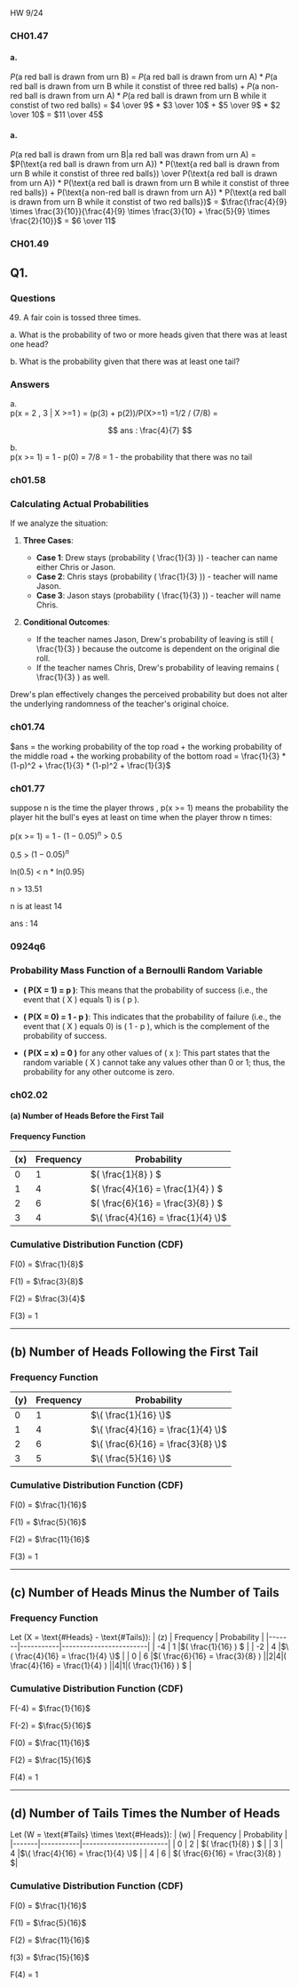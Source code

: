 HW 9/24
### CH01.47
#### a.
$P(\text{a red ball is drawn from urn B})$ =
$P(\text{a red ball is drawn from urn A}) * P(\text{a red ball is drawn from urn B while it constist of three red balls}) + P(\text{a non-red ball is drawn from urn A}) * P(\text{a red ball is drawn from urn B while it constist of two red balls})$ =
$4 \over 9$ * $3 \over 10$ + $5 \over 9$ * $2 \over 10$ = $11 \over 45$

#### a.
$P(\text{a red ball is drawn from urn B|a red ball was drawn from urn A})$ = 
$P(\text{a red ball is drawn from urn A}) * P(\text{a red ball is drawn from urn B while it constist of three red balls}) \over P(\text{a red ball is drawn from urn A}) * P(\text{a red ball is drawn from urn B while it constist of three red balls}) + P(\text{a non-red ball is drawn from urn A}) * P(\text{a red ball is drawn from urn B while it constist of two red balls})$ =
$\frac{\frac{4}{9} \times \frac{3}{10}}{\frac{4}{9} \times \frac{3}{10} + \frac{5}{9} \times \frac{2}{10}}$ = $6 \over 11$


### CH01.49

## Q1. 

### Questions 

49. A fair coin is tossed three times.

a. What is the probability of two or more heads given that there was at least one
head?

b. What is the probability given that there was at least one tail?


### Answers

a.   
   p(x = 2 , 3 | X >=1 ) = (p(3) + p(2))/P(X>=1) =1/2 / (7/8) = 
   
   $$
  ans :  \frac{4}{7} 
   $$
  
b.  
   p(x >= 1) = 1 - p(0) = 7/8 = 1 - the probability that there was no tail


### ch01.58

### Calculating Actual Probabilities

If we analyze the situation:

1. **Three Cases**:
   - **Case 1**: Drew stays (probability \( \frac{1}{3} \)) - teacher can name either Chris or Jason.
   - **Case 2**: Chris stays (probability \( \frac{1}{3} \)) - teacher will name Jason.
   - **Case 3**: Jason stays (probability \( \frac{1}{3} \)) - teacher will name Chris.

2. **Conditional Outcomes**:
   - If the teacher names Jason, Drew's probability of leaving is still \( \frac{1}{3} \) because the outcome is dependent on the original die roll.
   - If the teacher names Chris, Drew's probability of leaving remains \( \frac{1}{3} \) as well.

Drew's plan effectively changes the perceived probability but does not alter the underlying randomness of the teacher's original choice.

### ch01.74
$ans = the working probability of the top road + the working probability of the middle road + the working probability of the bottom road =
\frac{1}{3} * (1-p)^2 + \frac{1}{3} * (1-p)^2 + \frac{1}{3}$

### ch01.77

suppose n is the time the player throws , p(x >= 1) means the probability the player hit the bull's eyes at least on time when the player throw n times:

p(x >= 1) = 1 - $(1 - 0.05)^n$ > 0.5

0.5 > $(1 - 0.05)^n$

ln(0.5) < n * ln(0.95)

n > 13.51

n is at least 14

ans : 14

### 0924q6
### Probability Mass Function of a Bernoulli Random Variable

- **\( P(X = 1) = p \)**: This means that the probability of success (i.e., the event that \( X \) equals 1) is \( p \).

- **\( P(X = 0) = 1 - p \)**: This indicates that the probability of failure (i.e., the event that \( X \) equals 0) is \( 1 - p \), which is the complement of the probability of success.

- **\( P(X = x) = 0 \)** for any other values of \( x \): This part states that the random variable \( X \) cannot take any values other than 0 or 1; thus, the probability for any other outcome is zero.

### ch02.02

#### (a) Number of Heads Before the First Tail

#### Frequency Function
| \(x\) | Frequency | Probability            |
|-------|-----------|------------------------|
| 0     | 1         | $\( \frac{1}{8} \) $    |
| 1     | 4         | $\( \frac{4}{16} = \frac{1}{4} \) $|
| 2     | 6         | $\( \frac{6}{16} = \frac{3}{8} \) $|
| 3     | 4         | $\( \frac{4}{16} = \frac{1}{4} \)$ |


### Cumulative Distribution Function (CDF)
F(0) = $\frac{1}{8}$

F(1) = $\frac{3}{8}$

F(2) = $\frac{3}{4}$

F(3) = 1


---

## (b) Number of Heads Following the First Tail

### Frequency Function
| \(y\) | Frequency | Probability            |
|-------|-----------|------------------------|
| 0     | 1         |$\( \frac{1}{16} \)$   |
| 1     | 4         | $\( \frac{4}{16} = \frac{1}{4} \)$|
| 2     | 6         |$\( \frac{6}{16} = \frac{3}{8} \)$|
| 3     | 5         |$\( \frac{5}{16} \)$   |

### Cumulative Distribution Function (CDF)
F(0) = $\frac{1}{16}$

F(1) = $\frac{5}{16}$

F(2) = $\frac{11}{16}$

F(3) = 1

---

## (c) Number of Heads Minus the Number of Tails

### Frequency Function
Let \(X = \text{#Heads} - \text{#Tails}\):
| \(z\) | Frequency | Probability            |
|-------|-----------|------------------------|
| -4    | 1         |$\( \frac{1}{16} \)   $  |
| -2    | 4         |$\( \frac{4}{16} = \frac{1}{4} \)$ |
| 0     | 6         |$\( \frac{6}{16} = \frac{3}{8} \) $|
| 2     | 4         |$\( \frac{4}{16} = \frac{1}{4} \) $|
| 4     | 1         |$\( \frac{1}{16} \)  $   |

### Cumulative Distribution Function (CDF)
F(-4) = $\frac{1}{16}$

F(-2) = $\frac{5}{16}$

F(0) = $\frac{11}{16}$

F(2) = $\frac{15}{16}$

F(4) = 1

---

## (d) Number of Tails Times the Number of Heads

Let \(W = \text{#Tails} \times \text{#Heads}\):
| \(w\) | Frequency | Probability            |
|-------|-----------|------------------------|
| 0     | 2         | $\( \frac{1}{8} \)  $   |
| 3     | 4         |$\( \frac{4}{16} = \frac{1}{4} \)$ |
| 4     | 6         | $\( \frac{6}{16} = \frac{3}{8} \) $|


### Cumulative Distribution Function (CDF)
F(0) = $\frac{1}{16}$

F(1) = $\frac{5}{16}$

F(2) = $\frac{11}{16}$

f(3) =  $\frac{15}{16}$

F(4) = 1


